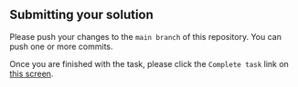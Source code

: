 

## Submitting your solution

Please push your changes to the `main branch` of this repository. You can push one or more commits. <br>

Once you are finished with the task, please click the `Complete task` link on <a href="https://app.codescreen.dev/#/codescreentest7013ddd1-7f92-43ab-aaba-12455ba1e327" target="_blank">this screen</a>.
